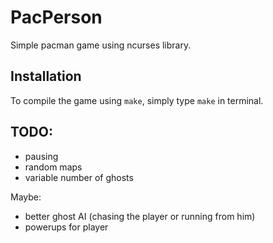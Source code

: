 # PacPerson
Simple pacman game using ncurses library.

## Installation

To compile the game using `make`, simply type `make` in terminal. 


## TODO:
- pausing
- random maps
- variable number of ghosts


Maybe:
- better ghost AI (chasing the player or running from him)
- powerups for player